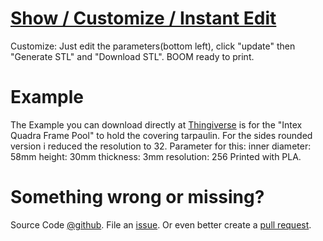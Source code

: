 # [Show / Customize / Instant Edit](https://openjscad.org/#https://raw.githubusercontent.com/foxos42/parametric-clip/master/clip.jscad)
Customize: Just edit the parameters(bottom left), click "update" then "Generate STL" and "Download STL". BOOM ready to print.

# Example
The Example you can download directly at [Thingiverse](https://www.thingiverse.com/thing:2993376) is for the "Intex Quadra Frame Pool" to hold the covering tarpaulin. For the sides rounded version i reduced the resolution to 32.
Parameter for this:
inner diameter: 58mm
height: 30mm
thickness: 3mm
resolution: 256
Printed with PLA.

# Something wrong or missing?
Source Code [@github](https://github.com/foxos42/parametric-clip).
File an [issue](https://github.com/foxos42/parametric-clip/issues/new).
Or even better create a [pull request](https://github.com/foxos42/parametric-clip/pulls).
